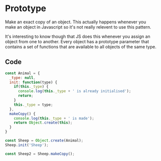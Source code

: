 # Prototype
Make an exact copy of an object. This actually happens whenever you make an object in Javascript so it's not really relevent to use this pattern.

It's interesting to know though that JS does this whenever you assign an object from one to another. Every object has a prototype parameter that contains a set of functions that are available to all objects of the same type.

## Code

```js
const Animal = {
  _type: null,
  init: function(type) {
    if(this._type) {
      console.log(this._type + ' is already initialised');
      return;
    }
    this._type = type;
  },
  makeCopy() {
    console.log(this._type + ' is made');
    return Object.create(this);
  }
}

const Sheep = Object.create(Animal);
Sheep.init('Sheep');

const Sheep2 = Sheep.makeCopy();
```
